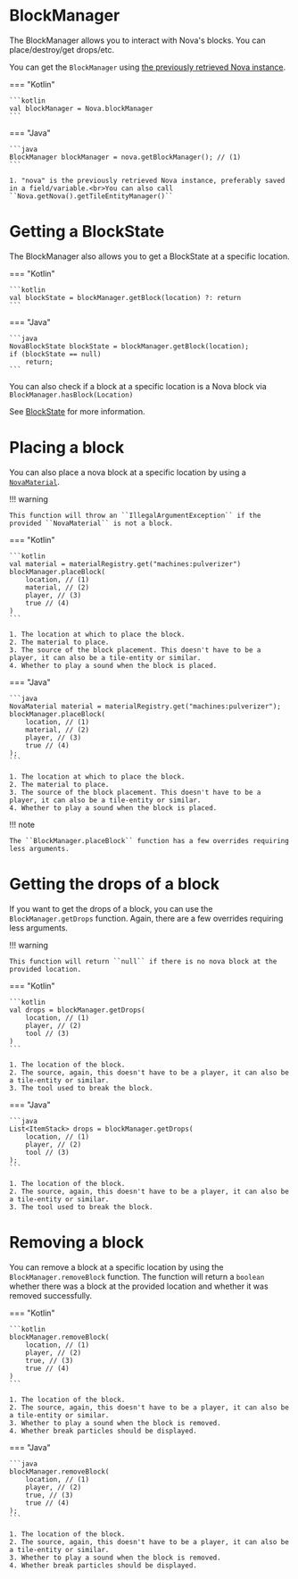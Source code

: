 # BlockManager

The BlockManager allows you to interact with Nova's blocks. You can place/destroy/get drops/etc.

You can get the ``BlockManager`` using [the previously retrieved Nova instance](../index.md).

=== "Kotlin"

    ```kotlin
    val blockManager = Nova.blockManager
    ```

=== "Java"

    ```java
    BlockManager blockManager = nova.getBlockManager(); // (1)
    ```

    1. "nova" is the previously retrieved Nova instance, preferably saved in a field/variable.<br>You can also call ``Nova.getNova().getTileEntityManager()``

# Getting a BlockState

The BlockManager also allows you to get a BlockState at a specific location.

=== "Kotlin"

    ```kotlin
    val blockState = blockManager.getBlock(location) ?: return
    ```

=== "Java"
    
    ```java
    NovaBlockState blockState = blockManager.getBlock(location);
    if (blockState == null)
        return;
    ```

You can also check if a block at a specific location is a Nova block via ``BlockManager.hasBlock(Location)``

See [BlockState](blockstate.md) for more information.

# Placing a block

You can also place a nova block at a specific location by using a [``NovaMaterial``](../material/index.md).

!!! warning

    This function will throw an ``IllegalArgumentException`` if the provided ``NovaMaterial`` is not a block.

=== "Kotlin"

    ```kotlin
    val material = materialRegistry.get("machines:pulverizer")
    blockManager.placeBlock(
        location, // (1)
        material, // (2)
        player, // (3)
        true // (4)
    )
    ```

    1. The location at which to place the block.
    2. The material to place.
    3. The source of the block placement. This doesn't have to be a player, it can also be a tile-entity or similar.
    4. Whether to play a sound when the block is placed.

=== "Java"

    ```java
    NovaMaterial material = materialRegistry.get("machines:pulverizer");
    blockManager.placeBlock(
        location, // (1)
        material, // (2)
        player, // (3)
        true // (4)
    );
    ```

    1. The location at which to place the block.
    2. The material to place.
    3. The source of the block placement. This doesn't have to be a player, it can also be a tile-entity or similar.
    4. Whether to play a sound when the block is placed.

!!! note

    The ``BlockManager.placeBlock`` function has a few overrides requiring less arguments.

# Getting the drops of a block

If you want to get the drops of a block, you can use the ``BlockManager.getDrops`` function. Again, there are a few
overrides requiring less arguments.

!!! warning

    This function will return ``null`` if there is no nova block at the provided location.

=== "Kotlin"

    ```kotlin
    val drops = blockManager.getDrops(
        location, // (1)
        player, // (2)
        tool // (3)
    )
    ```

    1. The location of the block.
    2. The source, again, this doesn't have to be a player, it can also be a tile-entity or similar.
    3. The tool used to break the block.

=== "Java"

    ```java
    List<ItemStack> drops = blockManager.getDrops(
        location, // (1)
        player, // (2)
        tool // (3)
    );
    ```

    1. The location of the block.
    2. The source, again, this doesn't have to be a player, it can also be a tile-entity or similar.
    3. The tool used to break the block.

# Removing a block

You can remove a block at a specific location by using the ``BlockManager.removeBlock`` function. The function will return
a ``boolean`` whether there was a block at the provided location and whether it was removed successfully.

=== "Kotlin"

    ```kotlin
    blockManager.removeBlock(
        location, // (1)
        player, // (2)
        true, // (3)
        true // (4)
    )
    ```

    1. The location of the block.
    2. The source, again, this doesn't have to be a player, it can also be a tile-entity or similar.
    3. Whether to play a sound when the block is removed.
    4. Whether break particles should be displayed.

=== "Java"

    ```java
    blockManager.removeBlock(
        location, // (1)
        player, // (2)
        true, // (3)
        true // (4)
    );
    ```

    1. The location of the block.
    2. The source, again, this doesn't have to be a player, it can also be a tile-entity or similar.
    3. Whether to play a sound when the block is removed.
    4. Whether break particles should be displayed.